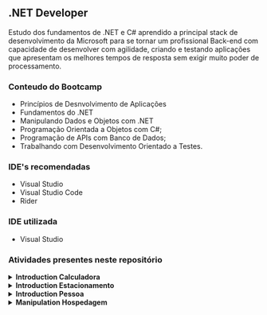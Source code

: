 ## .NET Developer
Estudo dos fundamentos de .NET e C# aprendido a principal stack de desenvolvimento da Microsoft para se tornar um profissional Back-end com capacidade de desenvolver com agilidade, criando e testando aplicações que apresentam os melhores tempos de resposta sem exigir muito poder de processamento.



### Conteudo do Bootcamp 
- Princípios de Desnvolvimento de Aplicações
- Fundamentos do .NET
- Manipulando Dados e Objetos com .NET
- Programação Orientada a Objetos com C#;
- Programação de APIs com Banco de Dados;
- Trabalhando com Desenvolvimento Orientado a Testes.



### IDE's recomendadas
- Visual Studio
- Visual Studio Code
- Rider

### IDE utilizada
- Visual Studio


### Atividades presentes neste repositório

<details>
    <summary><b>Introduction Calculadora <b></summary>
    <p style="font-weight: normal;"><b>Operadores Aritméticos:</b> É um simples exemplo de uma calculadora com operação básicas, onde o usuário informa dois números e escolhe a operação desejada</p>
</details>

<details>
    <summary><b>Introduction Estacionamento <b></summary>
    <p style="font-weight: normal;"><b>Desafio:</b> Desafio básico simulando um estacionamento, usando alguns conceitos básicos</p>
</details>

<details>
    <summary><b>Introduction Pessoa <b></summary>
    <p style="font-weight: normal;"><b>Sintaxe e  Tipos de Dados em C#:</b> É um simples exemplo de uma classe pessoa</p>
</details>

<details>
    <summary><b>Manipulation Hospedagem <b></summary>
    <p style="font-weight: normal;"><b>Desafio:</b> Desafio simples para construir um sistema de hospedagem, que será usado para realizar uma reserva em um hotel</p>
</details>

